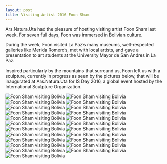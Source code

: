```yaml
---
layout: post
title: Visiting Artist 2016 Foon Sham
---
```


Ars.Natura.Uta had the pleasure of hosting visiting artist Foon Sham last week. For seven full days, Foon was immersed in Bolivian culture.

During the week, Foon visited La Paz’s many museums, well-respected galleries like Merida Romero’s, met with local artists, and gave a presentation to art students at the University Mayor de San Andres in La Paz.

Inspired particularly by the mountains that surround us, Foon left us with a sculpture, currently in progress as seen by the pictures below, that will be inaugurated at Ars.Natura.Uta for IS Day 2016, a global event hosted by the International Sculpture Organization. 

![Foon Sham visiting Bolivia]({{site_url}}/images/20160419_1.jpg)
![Foon Sham visiting Bolivia]({{site_url}}/images/20160419_2.jpg)
![Foon Sham visiting Bolivia]({{site_url}}/images/20160419_3.jpg)
![Foon Sham visiting Bolivia]({{site_url}}/images/20160419_4.jpg)
![Foon Sham visiting Bolivia]({{site_url}}/images/20160419_5.jpg)
![Foon Sham visiting Bolivia]({{site_url}}/images/20160419_6.jpg)
![Foon Sham visiting Bolivia]({{site_url}}/images/20160419_7.jpg)
![Foon Sham visiting Bolivia]({{site_url}}/images/20160419_8.jpg)
![Foon Sham visiting Bolivia]({{site_url}}/images/20160419_9.jpg)
![Foon Sham visiting Bolivia]({{site_url}}/images/20160419_10.jpg)
![Foon Sham visiting Bolivia]({{site_url}}/images/20160419_11.jpg)
![Foon Sham visiting Bolivia]({{site_url}}/images/20160419_12.jpg)
![Foon Sham visiting Bolivia]({{site_url}}/images/20160419_13.jpg)
![Foon Sham visiting Bolivia]({{site_url}}/images/20160419_14.jpg)
![Foon Sham visiting Bolivia]({{site_url}}/images/20160419_15.jpg)
![Foon Sham visiting Bolivia]({{site_url}}/images/20160419_16.jpg)
![Foon Sham visiting Bolivia]({{site_url}}/images/20160419_17.jpg)
![Foon Sham visiting Bolivia]({{site_url}}/images/20160419_18.jpg)
![Foon Sham visiting Bolivia]({{site_url}}/images/20160419_19.jpg)
![Foon Sham visiting Bolivia]({{site_url}}/images/20160419_20.jpg)
![Foon Sham visiting Bolivia]({{site_url}}/images/20160419_21.jpg)
![Foon Sham visiting Bolivia]({{site_url}}/images/20160419_22.jpg)
![Foon Sham visiting Bolivia]({{site_url}}/images/20160419_23.jpg)